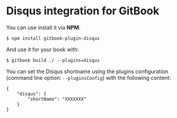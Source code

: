 Disqus integration for GitBook
==============

You can use install it via **NPM**:

```
$ npm install gitbook-plugin-disqus
```

And use it for your book with:

```
$ gitbook build ./ --plugins=disqus
```


You can set the Disqus shortname using the plugins configuration (command line option: `--pluginsConfig`) with the following content:

```
{
    "disqus": {
        "shortName": "XXXXXXX"
    }
}
```

